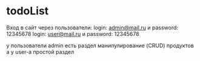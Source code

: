 # todoList
Вход в сайт через пользователи:
login: admin@mail.ru и password: 12345678
login: user@mail.ru и password: 12345678

у пользователи admin есть раздел манипулирование (CRUD) продуктов
а у user-а простой раздел
